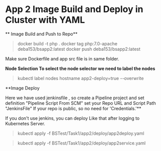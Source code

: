 # App 2 Image Build and Deploy in Cluster with YAML

** Image Build and Push to Repo**
>docker build -t php .
>docker tag php:7.0-apache deba153/bsapp2:latest
>docker push deba153/bsapp2:latest

Make sure Dockerfile and app src file is in same folder.

**Node Selection
To select the node selector we need to label the nodes**

>kubectl label nodes hostname app2-deploy=true --overwrite

**Image Deploy

Here we have used jenkinsfile , so create a Pipeline project and set definition "Pipeline Script From SCM"
set your Repo URL and Script Path "JenkinsFile"
If your repo is public, so no need for 'Credentials.'**

If you don't use jenkins, you can deploy Like that after logging to Kubernetes Server.

>kubectl apply -f BSTest/Task1/app2/deploy/app2deploy.yaml

>kubectl apply -f BSTest/Task1/app2/deploy/app2service.yaml



